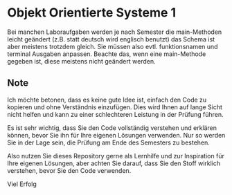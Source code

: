 # Objekt Orientierte Systeme 1

Bei manchen Laboraufgaben werden je nach Semester die main-Methoden leicht geändert (z.B. statt deutsch wird englisch benutzt) das Schema ist aber meistens trotzdem gleich. Sie müssen also evtl. funktionsnamen und terminal Ausgaben anpassen. Beachte das, wenn eine main-Methode gegeben ist, diese meistens nicht geändert werden.

## Note

Ich möchte betonen, dass es keine gute Idee ist, einfach den Code zu kopieren und ohne Verständnis einzufügen. Dies wird Ihnen auf lange Sicht nicht helfen und kann zu einer schlechteren Leistung in der Prüfung führen.

Es ist sehr wichtig, dass Sie den Code vollständig verstehen und erklären können, bevor Sie ihn für Ihre eigenen Lösungen verwenden. Nur so werden Sie in der Lage sein, die Prüfung am Ende des Semesters zu bestehen.

Also nutzen Sie dieses Repository gerne als Lernhilfe und zur Inspiration für Ihre eigenen Lösungen, aber achten Sie darauf, dass Sie den Stoff wirklich verstehen, bevor Sie den Code verwenden.

Viel Erfolg
